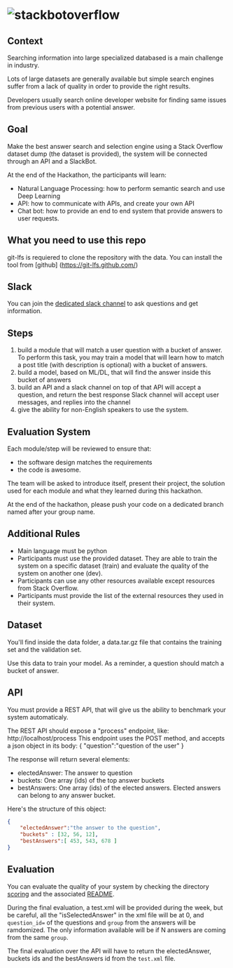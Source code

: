# ![stack](stackoverflow.png)bot**overflow**

## Context

Searching information into large specialized databased is a main challenge in industry. 

Lots of large datasets are generally available but simple search engines suffer from a lack of quality in order to provide the right results. 

Developers usually search online developer website for finding same issues from previous users with a potential answer.


## Goal

Make the best answer search and selection engine using a Stack Overflow dataset dump (the dataset is provided), the system will be connected through an API and a SlackBot.

At the end of the Hackathon, the participants will learn:
* Natural Language Processing: how to perform semantic search and use Deep Learning
* API: how to communicate with APIs, and create your own API
* Chat bot: how to provide an end to end system that provide answers to user requests.

## What you need to use this repo

git-lfs is requiered to clone the repository with the data. You can install the tool from [github] (https://git-lfs.github.com/)

## Slack

You can join the [dedicated slack channel](https://join.slack.com/t/xbrain-hackathon-42/shared_invite/enQtNDIzMDI4NDk2MTE3LWFiZmJkODczODQxN2JlZGZjMjFjNDExNjM1ZTIwYWE1Y2RhNzg2N2Y1MDZmMDVkZmMwMDIxMTA4MWUzNzQ1YmI) to ask questions and get information.

## Steps

1. build a module that will match a user question with a bucket of answer. To perform this task, you may train a model that will learn how to match a post title (with description is optional) with a bucket of answers.
2. build a model, based on ML/DL, that will find the answer inside this bucket of answers
3. build an API and a slack channel on top of that
	API will accept a question, and return the best response
	Slack channel will accept user messages, and replies into the channel
4. give the ability for non-English speakers to use the system. 

## Evaluation System

Each module/step will be reviewed to ensure that: 
* the software design matches the requirements 
* the code is awesome.

The team will be asked to introduce itself, present their project, the solution used for each module and what they learned during this hackathon.

At the end of the hackathon, please push your code on a dedicated branch named after your group name.

## Additional Rules

* Main language must be python
* Participants must use the provided dataset. They are able to train the system on a specific dataset (train) and evaluate the quality of the system on another one (dev).
* Participants can use any other resources available except resources from Stack Overflow.
* Participants must provide the list of the external resources they used in their system.

## Dataset

You'll find inside the data folder, a data.tar.gz file that contains the training set and the validation set.

Use this data to train your model. As a reminder, a question should match a bucket of answer.

## API 

You must provide a REST API, that will give us the ability to benchmark your system automaticaly.

The REST API should expose a "process" endpoint, like: http://localhost/process
This endpoint uses the POST method, and accepts a json object in its body:
{
    "question":"question of the user"
}

The response will return several elements:

* electedAnswer: The answer to question
* buckets: One array (ids) of the top answer buckets
* bestAnswers: One array (ids) of the elected answers. Elected answers can belong to any answer bucket.

Here's the structure of this object:

```json
{
    "electedAnswer":"the answer to the question",
    "buckets" : [32, 56, 12],
    "bestAnswers":[ 453, 543, 678 ]
}
```

## Evaluation

You can evaluate the quality of your system by checking the directory [scoring](scoring/) and the associated [README](scoring/README.md).

During the final evaluation, a test.xml will be provided during the week, but be careful, all the "isSelectedAnswer" in the xml file will be at 0,
and `question_id=` of the questions and `group` from the answers will be ramdomized.
The only information available will be if N answers are coming from the same `group`.

The final evaluation over the API will have to return the electedAnswer, buckets ids and the bestAnswers id from the `test.xml` file.
